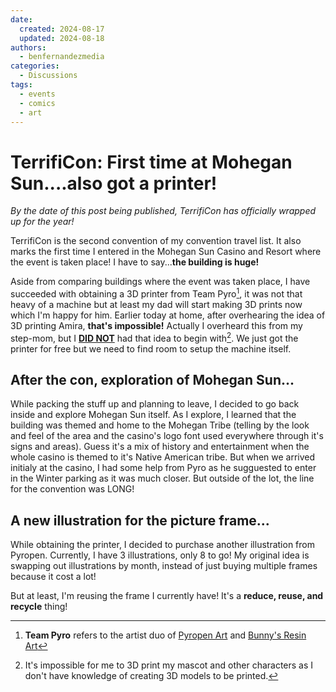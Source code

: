 ```yaml
---
date: 
  created: 2024-08-17
  updated: 2024-08-18
authors:
  - benfernandezmedia
categories:
  - Discussions
tags:
  - events
  - comics
  - art
---
```


# TerrifiCon: First time at Mohegan Sun....also got a printer!

*By the date of this post being published, TerrifiCon has officially wrapped up for the year!*

TerrifiCon is the second convention of my convention travel list. It also marks the first time I entered in the Mohegan Sun Casino and Resort where the event is taken place! I have to say...**the building is huge!**

Aside from comparing buildings where the event was taken place, I have succeeded with obtaining a 3D printer from Team Pyro[^1], it was not that heavy of a machine but at least my dad will start making 3D prints now which I'm happy for him. Earlier today at home, after overhearing the idea of 3D printing Amira, **that's impossible!** Actually I overheard this from my step-mom, but I <ins>**DID NOT**</ins> had that idea to begin with[^2]. We just got the printer for free but we need to find room to setup the machine itself.

<!-- more -->

## After the con, exploration of Mohegan Sun...
While packing the stuff up and planning to leave, I decided to go back inside and explore Mohegan Sun itself. As I explore, I learned that the building was themed and home to the Mohegan Tribe (telling by the look and feel of the area and the casino's logo font used everywhere through it's signs and areas). Guess it's a mix of history and entertainment when the whole casino is themed to it's Native American tribe. But when we arrived initialy at the casino, I had some help from Pyro as he sugguested to enter in the Winter parking as it was much closer. But outside of the lot, the line for the convention was LONG!

## A new illustration for the picture frame...
While obtaining the printer, I decided to purchase another illustration from Pyropen. Currently, I have 3 illustrations, only 8 to go! My original idea is swapping out illustrations by month, instead of just buying multiple frames because it cost a lot!

But at least, I'm reusing the frame I currently have! It's a **reduce, reuse, and recycle** thing!

[^1]: **Team Pyro** refers to the artist duo of [Pyropen Art](#) and [Bunny's Resin Art](#)
[^2]: It's impossible for me to 3D print my mascot and other characters as I don't have knowledge of creating 3D models to be printed.